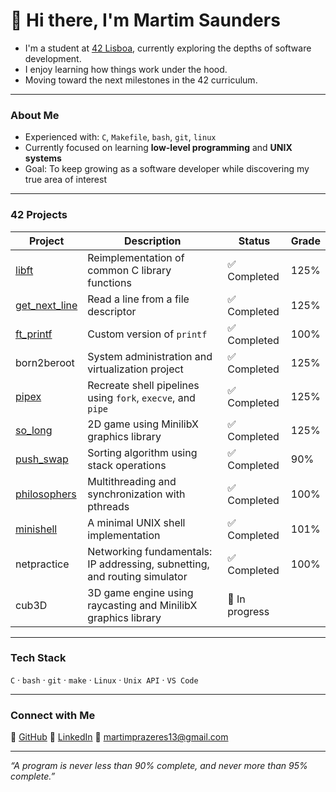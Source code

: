# 👋 Hi there, I'm Martim Saunders

- I'm a student at [42 Lisboa](https://www.42lisboa.com), currently exploring the depths of software development.  
- I enjoy learning how things work under the hood.  
- Moving toward the next milestones in the 42 curriculum.

---

### About Me
- Experienced with: `C`, `Makefile`, `bash`, `git`, `linux`
- Currently focused on learning **low-level programming** and **UNIX systems**
- Goal: To keep growing as a software developer while discovering my true area of interest

---

### 42 Projects
| Project | Description | Status | Grade |
|----------|--------------|--------|--------|
| [libft](https://github.com/martimsaunders/libft) | Reimplementation of common C library functions | ✅ Completed | 125%
| [get_next_line](https://github.com/martimsaunders/get_next_line) | Read a line from a file descriptor | ✅ Completed | 125%
| [ft_printf](https://github.com/martimsaunders/ft_printf) | Custom version of `printf` | ✅ Completed | 100%
| born2beroot | System administration and virtualization project | ✅ Completed | 125%
| [pipex](https://github.com/martimsaunders/pipex) | Recreate shell pipelines using `fork`, `execve`, and `pipe` | ✅ Completed | 125%
| [so_long](https://github.com/martimsaunders/so_long) | 2D game using MinilibX graphics library | ✅ Completed | 125%
| [push_swap](https://github.com/martimsaunders/pushswap) | Sorting algorithm using stack operations | ✅ Completed | 90%
[philosophers](https://github.com/martimsaunders/philosophers) | Multithreading and synchronization with pthreads | ✅ Completed | 100%
| [minishell](https://github.com/martimsaunders/minishell) | A minimal UNIX shell implementation | ✅ Completed | 101%
| netpractice | Networking fundamentals: IP addressing, subnetting, and routing simulator | ✅ Completed | 100%
| cub3D | 3D game engine using raycasting and MinilibX graphics library | 🚧 In progress |

---

### Tech Stack
`C` · `bash` · `git` · `make` · `Linux` · `Unix API` · `VS Code`  

---

### Connect with Me
🐙 [GitHub](https://github.com/martimsaunders)
💼 [LinkedIn](https://www.linkedin.com/in/martim-saunders-2a861a327)
📧 [martimprazeres13@gmail.com](mailto:martimprazeres13@gmail.com) 

---

*“A program is never less than 90% complete, and never more than 95% complete.”*
